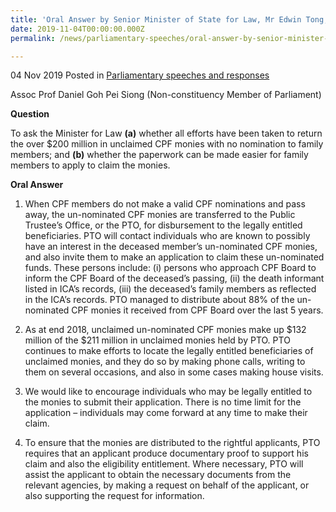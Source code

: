 ```yaml
---
title: 'Oral Answer by Senior Minister of State for Law, Mr Edwin Tong, to Parliamentary Question on unclaimed CPF monies'
date: 2019-11-04T00:00:00.000Z
permalink: /news/parliamentary-speeches/oral-answer-by-senior-minister-of-state-for-law-mr-edwin-tong-to-parliamentary-question-on-unclaimed-cpf-monies/

---
```

 
04 Nov 2019 Posted in [Parliamentary speeches and responses](/news/parliamentary-speeches)

Assoc Prof Daniel Goh Pei Siong (Non-constituency Member of Parliament) 

**Question**

To ask the Minister for Law **(a)** whether all efforts have been taken to return the over $200 million in unclaimed CPF monies with no nomination to family members; and **(b)** whether the paperwork can be made easier for family members to apply to claim the monies.

**Oral Answer**

1.	When CPF members do not make a valid CPF nominations and pass away, the un-nominated CPF monies are transferred to the Public Trustee’s Office, or the PTO, for disbursement to the legally entitled beneficiaries. PTO will contact individuals who are known to possibly have an interest in the deceased member’s un-nominated CPF monies, and also invite them to make an application to claim these un-nominated funds. These persons include: (i) persons who approach CPF Board to inform the CPF Board of the deceased’s passing, (ii) the death informant listed in ICA’s records, (iii) the deceased’s family members as reflected in the ICA’s records. PTO managed to distribute about 88% of the un-nominated CPF monies it received from CPF Board over the last 5 years.

2.  As at end 2018, unclaimed un-nominated CPF monies make up $132 million of the $211 million in unclaimed monies held by PTO. PTO continues to make efforts to locate the legally entitled beneficiaries of unclaimed monies, and they do so by making phone calls, writing to them on several occasions, and also in some cases making house visits. 

3.	We would like to encourage individuals who may be legally entitled to the monies to submit their application. There is no time limit for the application – individuals may come forward at any time to make their claim.

4.  To ensure that the monies are distributed to the rightful applicants, PTO requires that an applicant produce documentary proof to support his claim and also the eligibility entitlement. Where necessary, PTO will assist the applicant to obtain the necessary documents from the relevant agencies, by making a request on behalf of the applicant, or also supporting the request for information. 

